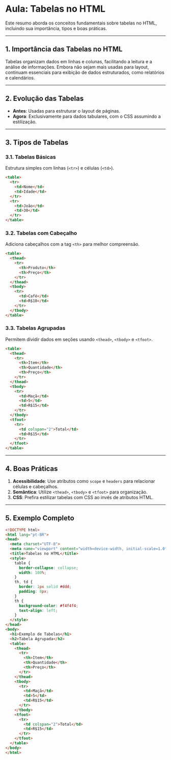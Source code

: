 
# Aula: Tabelas no HTML

Este resumo aborda os conceitos fundamentais sobre tabelas no HTML, incluindo sua importância, tipos e boas práticas.

---

## **1. Importância das Tabelas no HTML**

Tabelas organizam dados em linhas e colunas, facilitando a leitura e a análise de informações. Embora não sejam mais usadas para layout, continuam essenciais para exibição de dados estruturados, como relatórios e calendários.

---

## **2. Evolução das Tabelas**

- **Antes**: Usadas para estruturar o layout de páginas.
- **Agora**: Exclusivamente para dados tabulares, com o CSS assumindo a estilização.

---

## **3. Tipos de Tabelas**

### **3.1. Tabelas Básicas**
Estrutura simples com linhas (`<tr>`) e células (`<td>`).
```html
<table>
  <tr>
    <td>Nome</td>
    <td>Idade</td>
  </tr>
  <tr>
    <td>João</td>
    <td>30</td>
  </tr>
</table>
```

### **3.2. Tabelas com Cabeçalho**
Adiciona cabeçalhos com a tag `<th>` para melhor compreensão.
```html
<table>
  <thead>
    <tr>
      <th>Produto</th>
      <th>Preço</th>
    </tr>
  </thead>
  <tbody>
    <tr>
      <td>Café</td>
      <td>R$10</td>
    </tr>
  </tbody>
</table>
```

### **3.3. Tabelas Agrupadas**
Permitem dividir dados em seções usando `<thead>`, `<tbody>` e `<tfoot>`.
```html
<table>
  <thead>
    <tr>
      <th>Item</th>
      <th>Quantidade</th>
      <th>Preço</th>
    </tr>
  </thead>
  <tbody>
    <tr>
      <td>Maçã</td>
      <td>5</td>
      <td>R$15</td>
    </tr>
  </tbody>
  <tfoot>
    <tr>
      <td colspan="2">Total</td>
      <td>R$15</td>
    </tr>
  </tfoot>
</table>
```

---

## **4. Boas Práticas**

1. **Acessibilidade**: Use atributos como `scope` e `headers` para relacionar células e cabeçalhos.
2. **Semântica**: Utilize `<thead>`, `<tbody>` e `<tfoot>` para organização.
3. **CSS**: Prefira estilizar tabelas com CSS ao invés de atributos HTML.

---

## **5. Exemplo Completo**

```html
<!DOCTYPE html>
<html lang="pt-BR">
<head>
  <meta charset="UTF-8">
  <meta name="viewport" content="width=device-width, initial-scale=1.0">
  <title>Tabelas no HTML</title>
  <style>
    table {
      border-collapse: collapse;
      width: 100%;
    }
    th, td {
      border: 1px solid #ddd;
      padding: 8px;
    }
    th {
      background-color: #f4f4f4;
      text-align: left;
    }
  </style>
</head>
<body>
  <h1>Exemplo de Tabelas</h1>
  <h2>Tabela Agrupada</h2>
  <table>
    <thead>
      <tr>
        <th>Item</th>
        <th>Quantidade</th>
        <th>Preço</th>
      </tr>
    </thead>
    <tbody>
      <tr>
        <td>Maçã</td>
        <td>5</td>
        <td>R$15</td>
      </tr>
    </tbody>
    <tfoot>
      <tr>
        <td colspan="2">Total</td>
        <td>R$15</td>
      </tr>
    </tfoot>
  </table>
</body>
</html>
```
